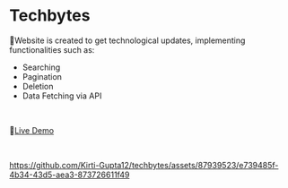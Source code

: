 # Techbytes 


📌Website is created to get technological updates, implementing functionalities such as:
<ul>
  <li>Searching</li>
  <li>Pagination</li>
  <li>Deletion</li>
  <li>Data Fetching via API</li>
  </ul>

<br>

📌<a href="https://techbyte.netlify.app/" target='_blank'>Live Demo</a>
<!-- Here is an [Overview](https://techbyte.netlify.app/)! -->

<br>





https://github.com/Kirti-Gupta12/techbytes/assets/87939523/e739485f-4b34-43d5-aea3-873726611f49

